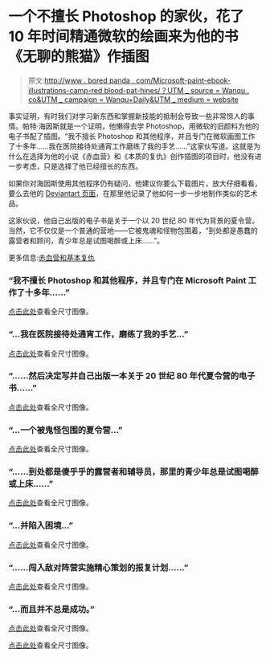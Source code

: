 # 一个不擅长 Photoshop 的家伙，花了 10 年时间精通微软的绘画来为他的书《无聊的熊猫》作插图

> 原文:[http://www . bored panda . com/Microsoft-paint-ebook-illustrations-camp-red blood-pat-hines/？UTM _ source = Wanqu . co&UTM _ campaign = Wanqu+Daily&UTM _ medium = website](http://www.boredpanda.com/microsoft-paint-ebook-illustrations-camp-redblood-pat-hines/?utm_source=wanqu.co&utm_campaign=Wanqu+Daily&utm_medium=website)

事实证明，有时我们对学习新东西和掌握新技能的抵制会导致一些非常惊人的事情。帕特·海因斯就是一个证明，他懒得去学 Photoshop，用微软的旧颜料为他的电子书配了插图。“我不擅长 Photoshop 和其他程序，并且专门在微软画图工作了十多年……我在医院接待处通宵工作磨练了我的手艺……”这家伙写道。这就是为什么在选择为他的小说《赤血营》和《本质的复仇》创作插图的项目时，他没有进一步考虑，只是选择了他已经擅长的东西。

如果你对海因斯使用其他程序仍有疑问，他建议你要么下载图片，放大仔细看看，要么去他的 [Deviantart 页面](http://captainredblood.deviantart.com/)，在那里他记录了他如何一步一步地制作类似的艺术品。

这家伙说，他自己出版的电子书是关于一个以 20 世纪 80 年代为背景的夏令营。当然，它不仅仅是一个普通的营地——它被鬼魂和怪物包围着，“到处都是愚蠢的露营者和顾问，青少年总是试图喝醉或上床……”。

更多信息:[赤血营和基本复仇](https://www.amazon.com/dp/B07143FXZ5/ref=as_li_ss_tl?ie=UTF8&amp%3Bqid=1494514555&amp%3Bsr=8-2&amp%3Bkeywords=camp+redblood&amp%3BlinkCode=ll1&amp%3Btag=vilofjoy-20&amp%3BlinkId=65c753b2494b71b85ea0692c5dcf3148&tag=vilofjoy-20)

### “我不擅长 Photoshop 和其他程序，并且专门在 Microsoft Paint 工作了十多年……”

[点击此处](https://static.boredpanda.com/blog/wp-content/uploads/2017/05/microsoft-paint-ebook-illustrations-camp-redblood-pat-hines-1.png)查看全尺寸图像。

### “…我在医院接待处通宵工作，磨练了我的手艺…”

[点击此处](https://static.boredpanda.com/blog/wp-content/uploads/2017/05/microsoft-paint-ebook-illustrations-camp-redblood-pat-hines-2.png)查看全尺寸图像。

### “……然后决定写并自己出版一本关于 20 世纪 80 年代夏令营的电子书……”

[点击此处](https://static.boredpanda.com/blog/wp-content/uploads/2017/05/microsoft-paint-ebook-illustrations-camp-redblood-pat-hines-3.png)查看全尺寸图像。

### “…一个被鬼怪包围的夏令营…”

[点击此处](https://static.boredpanda.com/blog/wp-content/uploads/2017/05/microsoft-paint-ebook-illustrations-camp-redblood-pat-hines-4.png)查看全尺寸图像。

### “……到处都是傻乎乎的露营者和辅导员，那里的青少年总是试图喝醉或上床……”

[点击此处](https://static.boredpanda.com/blog/wp-content/uploads/2017/05/microsoft-paint-ebook-illustrations-camp-redblood-pat-hines-5.png)查看全尺寸图像。

### “…并陷入困境…”

[点击此处](https://static.boredpanda.com/blog/wp-content/uploads/2017/05/microsoft-paint-ebook-illustrations-camp-redblood-pat-hines-6.png)查看全尺寸图像。

### “……闯入敌对阵营实施精心策划的报复计划……”

[点击此处](https://static.boredpanda.com/blog/wp-content/uploads/2017/05/microsoft-paint-ebook-illustrations-camp-redblood-pat-hines-7.png)查看全尺寸图像。

### “…而且并不总是成功。”

[点击此处](https://static.boredpanda.com/blog/wp-content/uploads/2017/05/microsoft-paint-ebook-illustrations-camp-redblood-pat-hines-8.png)查看全尺寸图像。

[点击此处](https://static.boredpanda.com/blog/wp-content/uploads/2017/05/microsoft-paint-ebook-illustrations-camp-redblood-pat-hines-9.png)查看全尺寸图像。